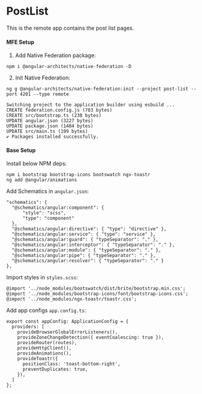 # PostList

This is the remote app contains the post list pages.

#### MFE Setup

1. Add Native Federation package:

```
npm i @angular-architects/native-federation -D
```

2. Init Native Federation:

```
ng g @angular-architects/native-federation:init --project post-list --port 4201 --type remote

Switching project to the application builder using esbuild ...
CREATE federation.config.js (783 bytes)
CREATE src/bootstrap.ts (238 bytes)
UPDATE angular.json (3227 bytes)
UPDATE package.json (1484 bytes)
UPDATE src/main.ts (199 bytes)
✔ Packages installed successfully.
```

#### Base Setup

Install below NPM deps:

```
npm i bootstrap bootstrap-icons bootswatch ngx-toastr
ng add @angular/animations
```

Add Schematics in `angular.json`:

```
"schematics": {
  "@schematics/angular:component": {
      "style": "scss",
      "type": "component"
  },
  "@schematics/angular:directive": { "type": "directive" },
  "@schematics/angular:service": { "type": "service" },
  "@schematics/angular:guard": { "typeSeparator": "." },
  "@schematics/angular:interceptor": { "typeSeparator": "." },
  "@schematics/angular:module": { "typeSeparator": "." },
  "@schematics/angular:pipe": { "typeSeparator": "." },
  "@schematics/angular:resolver": { "typeSeparator": "." }
},
```

Import styles in `styles.scss`:

```
@import '../node_modules/bootswatch/dist/brite/bootstrap.min.css';
@import '../node_modules/bootstrap-icons/font/bootstrap-icons.css';
@import '../node_modules/ngx-toastr/toastr.css';
```

Add app configs `app.config.ts`:

```
export const appConfig: ApplicationConfig = {
  providers: [
    provideBrowserGlobalErrorListeners(),
    provideZoneChangeDetection({ eventCoalescing: true }),
    provideRouter(routes),
    provideHttpClient(),
    provideAnimations(),
    provideToastr({
      positionClass: 'toast-bottom-right',
      preventDuplicates: true,
    }),
  ]
};
```
